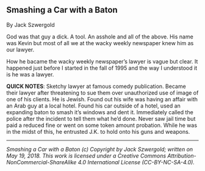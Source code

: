 ## Smashing a Car with a Baton

By Jack Szwergold

God was that guy a dick. A tool. An asshole and all of the above. His name was Kevin but most of all we at the wacky weekly newspaper knew him as our lawyer.

How he bacame the wacky weekly newspaper’s lawyer is vague but clear. It happened just before I started in the fall of 1995 and the way I understood it is he was a lawyer.



**QUICK NOTES**: Sketchy lawyer at famous comedy publication. Became their lawyer after threatening to sue them over unauthorized use of image of one of his clients. He is Jewish. Found out his wife was having an affair with an Arab guy at a local hotel. Found his car outside of a hotel, used an expanding baton to smash it’s windows and dent it. Immediately called the police after the incident to tell them what he’d done. Never saw jail time but paid a reduced fine or went on some token amount probation. While he was in the midst of this, he entrusted J.K. to hold onto his guns and weapons.

***

*Smashing a Car with a Baton (c) Copyright by Jack Szwergold; written on May 19, 2018. This work is licensed under a Creative Commons Attribution-NonCommercial-ShareAlike 4.0 International License (CC-BY-NC-SA-4.0).*